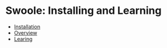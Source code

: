 # Swoole: Installing and Learning

- [Installation](./installation.md)
- [Overview](./overview.md)
- [Learing](./learning.md)

